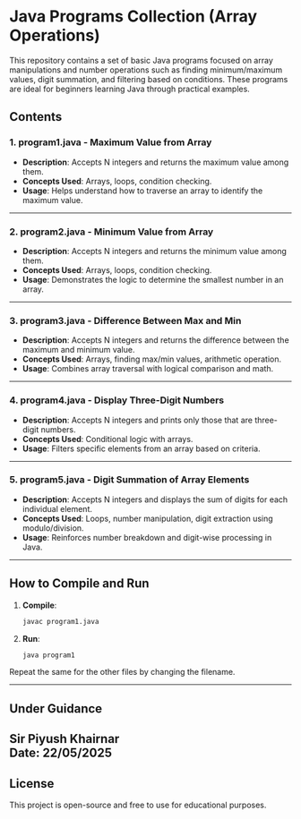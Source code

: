 # Java Programs Collection (Array Operations)

This repository contains a set of basic Java programs focused on array manipulations and number operations such as finding minimum/maximum values, digit summation, and filtering based on conditions. These programs are ideal for beginners learning Java through practical examples.

## Contents

### 1. program1.java - Maximum Value from Array
- **Description**: Accepts N integers and returns the maximum value among them.
- **Concepts Used**: Arrays, loops, condition checking.
- **Usage**: Helps understand how to traverse an array to identify the maximum value.

---

### 2. program2.java - Minimum Value from Array
- **Description**: Accepts N integers and returns the minimum value among them.
- **Concepts Used**: Arrays, loops, condition checking.
- **Usage**: Demonstrates the logic to determine the smallest number in an array.

---

### 3. program3.java - Difference Between Max and Min
- **Description**: Accepts N integers and returns the difference between the maximum and minimum value.
- **Concepts Used**: Arrays, finding max/min values, arithmetic operation.
- **Usage**: Combines array traversal with logical comparison and math.

---

### 4. program4.java - Display Three-Digit Numbers
- **Description**: Accepts N integers and prints only those that are three-digit numbers.
- **Concepts Used**: Conditional logic with arrays.
- **Usage**: Filters specific elements from an array based on criteria.

---

### 5. program5.java - Digit Summation of Array Elements
- **Description**: Accepts N integers and displays the sum of digits for each individual element.
- **Concepts Used**: Loops, number manipulation, digit extraction using modulo/division.
- **Usage**: Reinforces number breakdown and digit-wise processing in Java.

---
## How to Compile and Run

1. **Compile**:
   ```bash
   javac program1.java
   ```

2. **Run**:
   ```bash
   java program1
   ```

Repeat the same for the other files by changing the filename.

---


## Under Guidance

**Sir Piyush Khairnar**  
Date: 22/05/2025
---

## License

This project is open-source and free to use for educational purposes.
